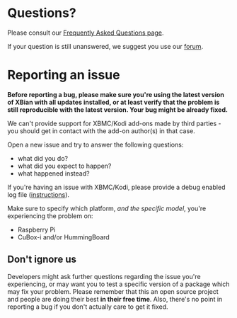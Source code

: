# Questions?
Please consult our [Frequently Asked Questions page](http://www.xbian.org/faq/).

If your question is still unanswered, we suggest you use our [forum](http://forum.xbian.org/).

# Reporting an issue
**Before reporting a bug, please make sure you're using the latest version of XBian with all updates installed, or at least verify that the problem is still reproducible with the latest version. Your bug might be already fixed.**

We can't provide support for XBMC/Kodi add-ons made by third parties - you should get in contact with the add-on author(s) in that case.

Open a new issue and try to answer the following questions:
- what did you do?
- what did you expect to happen?
- what happened instead?

If you're having an issue with XBMC/Kodi, please provide a debug enabled log file ([instructions](http://kodi.wiki/view/Log_file/Easy)).

Make sure to specify which platform, _and the specific model_, you're experiencing the problem on:
- Raspberry Pi
- CuBox-i and/or HummingBoard

## Don't ignore us
Developers might ask further questions regarding the issue you're experiencing, or may want you to test a specific version of a package which may fix your problem.
Please remember that this an open source project and people are doing their best **in their free time**.
Also, there's no point in reporting a bug if you don't actually care to get it fixed.
